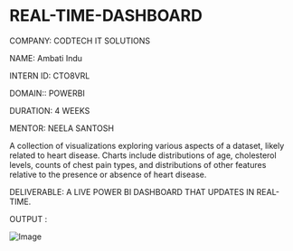 # REAL-TIME-DASHBOARD

COMPANY: CODTECH IT SOLUTIONS

NAME: Ambati Indu

INTERN ID: CTO8VRL

DOMAIN:: POWERBI

DURATION: 4 WEEKS

MENTOR: NEELA SANTOSH

A collection of visualizations exploring various aspects of a dataset, likely related to heart disease. Charts include distributions of age, cholesterol levels, counts of chest pain types, and distributions of other features relative to the presence or absence of heart disease.

DELIVERABLE: A LIVE POWER BI DASHBOARD THAT UPDATES IN REAL-TIME.

OUTPUT : 

![Image](https://github.com/user-attachments/assets/e46c41e3-9b10-4e35-952e-f7a075403b73)
